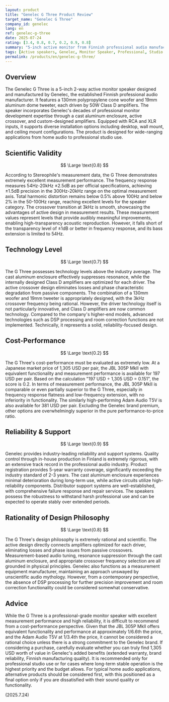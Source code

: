 ```yaml
---
layout: product
title: "Genelec G Three Product Review"
target_name: "Genelec G Three"
company_id: genelec
lang: en
ref: genelec-g-three
date: 2025-07-24
rating: [3.4, 0.8, 0.7, 0.2, 0.9, 0.8]
summary: "5-inch active monitor from Finnish professional audio manufacturer Genelec. Features excellent measurement performance and reliability but priced approximately 6.6 times higher than products with equivalent or superior performance."
tags: [Active speakers, Genelec, Monitor Speaker, Professional, Studio monitors]
permalink: /products/en/genelec-g-three/
---
```

## Overview

The Genelec G Three is a 5-inch 2-way active monitor speaker designed and manufactured by Genelec, the established Finnish professional audio manufacturer. It features a 130mm polypropylene cone woofer and 19mm aluminum dome tweeter, each driven by 50W Class D amplifiers. The speaker incorporates Genelec's decades of professional monitor development expertise through a cast aluminum enclosure, active crossover, and custom-designed amplifiers. Equipped with RCA and XLR inputs, it supports diverse installation options including desktop, wall mount, and ceiling mount configurations. The product is designed for wide-ranging applications from home audio to professional studio use.

## Scientific Validity

$$ \Large \text{0.8} $$

According to Stereophile's measurement data, the G Three demonstrates extremely excellent measurement performance. The frequency response measures 54Hz-20kHz ±2.5dB as per official specifications, achieving ±1.5dB precision in the 300Hz-20kHz range on the optimal measurement axis. Total harmonic distortion remains below 0.5% above 100Hz and below 2% in the 50-100Hz range, reaching excellent levels for the speaker category. The crossover transition at 3kHz is smooth, showcasing the advantages of active design in measurement results. These measurement values represent levels that provide audibly meaningful improvements, enabling high-transparency acoustic reproduction. However, it falls short of the transparency level of ±1dB or better in frequency response, and its bass extension is limited to 54Hz.

## Technology Level

$$ \Large \text{0.7} $$

The G Three possesses technology levels above the industry average. The cast aluminum enclosure effectively suppresses resonance, while the internally designed Class D amplifiers are optimized for each driver. The active crossover design eliminates losses and phase characteristic degradation from passive components. The combination of a 130mm woofer and 19mm tweeter is appropriately designed, with the 3kHz crossover frequency being rational. However, the driver technology itself is not particularly innovative, and Class D amplifiers are now common technology. Compared to the company's higher-end models, advanced technologies such as DSP processing and room correction functions are not implemented. Technically, it represents a solid, reliability-focused design.

## Cost-Performance

$$ \Large \text{0.2} $$

The G Three's cost-performance must be evaluated as extremely low. At a Japanese market price of 1,305 USD per pair, the JBL 305P MkII with equivalent functionality and measurement performance is available for 197 USD per pair. Based on the calculation "197 USD ÷ 1,305 USD = 0.151", the score is 0.2. In terms of measurement performance, the JBL 305P MkII is comparable or even partially superior to the G Three, especially in frequency response flatness and low-frequency extension, with no inferiority in functionality. The similarly high-performing Adam Audio T5V is also available for 381 USD per pair. Excluding the Genelec brand premium, other options are overwhelmingly superior in the pure performance-to-price ratio.

## Reliability & Support

$$ \Large \text{0.9} $$

Genelec provides industry-leading reliability and support systems. Quality control through in-house production in Finland is extremely rigorous, with an extensive track record in the professional audio industry. Product registration provides 5-year warranty coverage, significantly exceeding the industry standard of 2-3 years. The cast aluminum enclosure experiences minimal deterioration during long-term use, while active circuits utilize high-reliability components. Distributor support systems are well-established, with comprehensive failure response and repair services. The speakers possess the robustness to withstand harsh professional use and can be expected to operate stably over extended periods.

## Rationality of Design Philosophy

$$ \Large \text{0.8} $$

The G Three's design philosophy is extremely rational and scientific. The active design directly connects amplifiers optimized for each driver, eliminating losses and phase issues from passive crossovers. Measurement-based audio tuning, resonance suppression through the cast aluminum enclosure, and appropriate crossover frequency selection are all grounded in physical principles. Genelec also functions as a measurement equipment manufacturer, maintaining an approach unswayed by unscientific audio mythology. However, from a contemporary perspective, the absence of DSP processing for further precision improvement and room correction functionality could be considered somewhat conservative.

## Advice

While the G Three is a professional-grade monitor speaker with excellent measurement performance and high reliability, it is difficult to recommend from a cost-performance perspective. Given that the JBL 305P MkII offers equivalent functionality and performance at approximately 1/6.6th the price, and the Adam Audio T5V at 1/3.4th the price, it cannot be considered a rational choice unless there is a strong commitment to the Genelec brand. If considering a purchase, carefully evaluate whether you can truly find 1,305 USD worth of value in Genelec's added benefits (extended warranty, brand reliability, Finnish manufacturing quality). It is recommended only for professional studio use or for cases where long-term stable operation is the highest priority and the budget allows. For typical home audio applications, alternative products should be considered first, with this positioned as a final option only if you are dissatisfied with their sound quality or functionality.

(2025.7.24)
